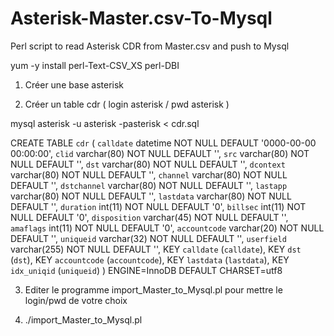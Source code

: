 # Asterisk-Master.csv-To-Mysql
Perl script to read Asterisk CDR from Master.csv and push to Mysql

yum -y install perl-Text-CSV_XS perl-DBI

1) Créer une base asterisk

2) Créer un table cdr ( login asterisk / pwd asterisk )

mysql asterisk -u asterisk -pasterisk < cdr.sql

CREATE TABLE `cdr` (
  `calldate` datetime NOT NULL DEFAULT '0000-00-00 00:00:00',
  `clid` varchar(80) NOT NULL DEFAULT '',
  `src` varchar(80) NOT NULL DEFAULT '',
  `dst` varchar(80) NOT NULL DEFAULT '',
  `dcontext` varchar(80) NOT NULL DEFAULT '',
  `channel` varchar(80) NOT NULL DEFAULT '',
  `dstchannel` varchar(80) NOT NULL DEFAULT '',
  `lastapp` varchar(80) NOT NULL DEFAULT '',
  `lastdata` varchar(80) NOT NULL DEFAULT '',
  `duration` int(11) NOT NULL DEFAULT '0',
  `billsec` int(11) NOT NULL DEFAULT '0',
  `disposition` varchar(45) NOT NULL DEFAULT '',
  `amaflags` int(11) NOT NULL DEFAULT '0',
  `accountcode` varchar(20) NOT NULL DEFAULT '',
  `uniqueid` varchar(32) NOT NULL DEFAULT '',
  `userfield` varchar(255) NOT NULL DEFAULT '',
  KEY `calldate` (`calldate`),
  KEY `dst` (`dst`),
  KEY `accountcode` (`accountcode`),
  KEY `lastdata` (`lastdata`),
  KEY `idx_uniqid` (`uniqueid`)
) ENGINE=InnoDB DEFAULT CHARSET=utf8


3) Editer le programme import_Master_to_Mysql.pl pour mettre le login/pwd de votre choix

4) ./import_Master_to_Mysql.pl


